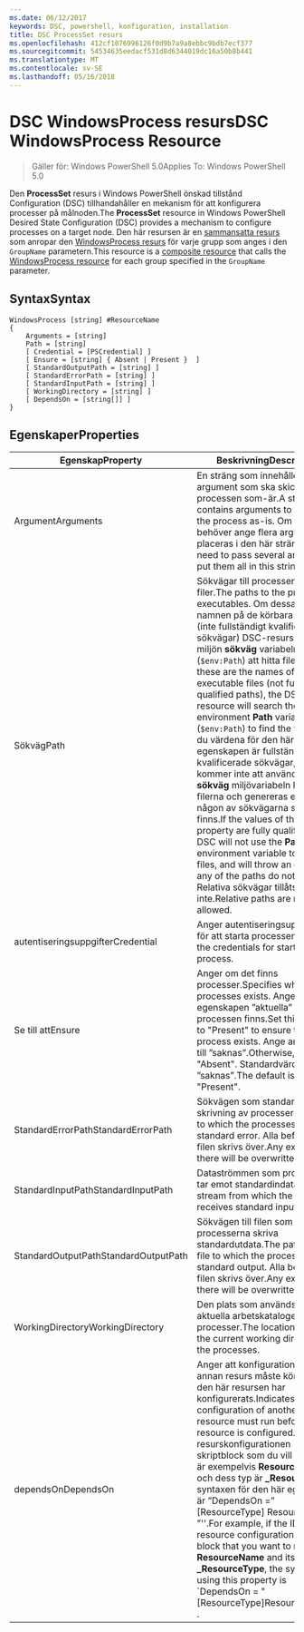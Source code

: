 ```yaml
---
ms.date: 06/12/2017
keywords: DSC, powershell, konfiguration, installation
title: DSC ProcessSet resurs
ms.openlocfilehash: 412cf1076996126f0d9b7a9a8ebbc9bdb7ecf377
ms.sourcegitcommit: 54534635eedacf531d8d6344019dc16a50b8b441
ms.translationtype: MT
ms.contentlocale: sv-SE
ms.lasthandoff: 05/16/2018
---
```

# <a name="dsc-windowsprocess-resource"></a><span data-ttu-id="d6745-103">DSC WindowsProcess resurs</span><span class="sxs-lookup"><span data-stu-id="d6745-103">DSC WindowsProcess Resource</span></span>

> <span data-ttu-id="d6745-104">Gäller för: Windows PowerShell 5.0</span><span class="sxs-lookup"><span data-stu-id="d6745-104">Applies To: Windows PowerShell 5.0</span></span>

<span data-ttu-id="d6745-105">Den **ProcessSet** resurs i Windows PowerShell önskad tillstånd Configuration (DSC) tillhandahåller en mekanism för att konfigurera processer på målnoden.</span><span class="sxs-lookup"><span data-stu-id="d6745-105">The **ProcessSet** resource in Windows PowerShell Desired State Configuration (DSC) provides a mechanism to configure processes on a target node.</span></span> <span data-ttu-id="d6745-106">Den här resursen är en [sammansatta resurs](authoringResourceComposite.md) som anropar den [WindowsProcess resurs](windowsProcessResource.md) för varje grupp som anges i den `GroupName` parametern.</span><span class="sxs-lookup"><span data-stu-id="d6745-106">This resource is a [composite resource](authoringResourceComposite.md) that calls the [WindowsProcess resource](windowsProcessResource.md) for each group specified in the `GroupName` parameter.</span></span>

## <a name="syntax"></a><span data-ttu-id="d6745-107">Syntax</span><span class="sxs-lookup"><span data-stu-id="d6745-107">Syntax</span></span>

```
WindowsProcess [string] #ResourceName
{
    Arguments = [string]
    Path = [string]
    [ Credential = [PSCredential] ]
    [ Ensure = [string] { Absent | Present }  ]
    [ StandardOutputPath = [string] ]
    [ StandardErrorPath = [string] ]
    [ StandardInputPath = [string] ]
    [ WorkingDirectory = [string] ]
    [ DependsOn = [string[]] ]
}
```

## <a name="properties"></a><span data-ttu-id="d6745-108">Egenskaper</span><span class="sxs-lookup"><span data-stu-id="d6745-108">Properties</span></span>
|  <span data-ttu-id="d6745-109">Egenskap</span><span class="sxs-lookup"><span data-stu-id="d6745-109">Property</span></span>  |  <span data-ttu-id="d6745-110">Beskrivning</span><span class="sxs-lookup"><span data-stu-id="d6745-110">Description</span></span>   |
|---|---|
| <span data-ttu-id="d6745-111">Argument</span><span class="sxs-lookup"><span data-stu-id="d6745-111">Arguments</span></span>| <span data-ttu-id="d6745-112">En sträng som innehåller argument som ska skickas till processen som-är.</span><span class="sxs-lookup"><span data-stu-id="d6745-112">A string that contains arguments to pass to the process as-is.</span></span> <span data-ttu-id="d6745-113">Om du behöver ange flera argument placeras i den här strängen.</span><span class="sxs-lookup"><span data-stu-id="d6745-113">If you need to pass several arguments, put them all in this string.</span></span>|
| <span data-ttu-id="d6745-114">Sökväg</span><span class="sxs-lookup"><span data-stu-id="d6745-114">Path</span></span>| <span data-ttu-id="d6745-115">Sökvägar till processen körbara filer.</span><span class="sxs-lookup"><span data-stu-id="d6745-115">The paths to the process executables.</span></span> <span data-ttu-id="d6745-116">Om dessa är namnen på de körbara filerna (inte fullständigt kvalificerade sökvägar) DSC-resurs söker miljön **sökväg** variabeln (`$env:Path`) att hitta filerna.</span><span class="sxs-lookup"><span data-stu-id="d6745-116">If these are the names of the executable files (not fully qualified paths), the DSC resource will search the environment **Path** variable (`$env:Path`) to find the files.</span></span> <span data-ttu-id="d6745-117">Om du värdena för den här egenskapen är fullständigt kvalificerade sökvägar, DSC kommer inte att använda den **sökväg** miljövariabeln kan hitta filerna och genereras ett fel om någon av sökvägarna som inte finns.</span><span class="sxs-lookup"><span data-stu-id="d6745-117">If the values of this property are fully qualified paths, DSC will not use the **Path** environment variable to find the files, and will throw an error if any of the paths do not exist.</span></span> <span data-ttu-id="d6745-118">Relativa sökvägar tillåts inte.</span><span class="sxs-lookup"><span data-stu-id="d6745-118">Relative paths are not allowed.</span></span>|
| <span data-ttu-id="d6745-119">autentiseringsuppgifter</span><span class="sxs-lookup"><span data-stu-id="d6745-119">Credential</span></span>| <span data-ttu-id="d6745-120">Anger autentiseringsuppgifterna för att starta processen.</span><span class="sxs-lookup"><span data-stu-id="d6745-120">Indicates the credentials for starting the process.</span></span>|
| <span data-ttu-id="d6745-121">Se till att</span><span class="sxs-lookup"><span data-stu-id="d6745-121">Ensure</span></span>| <span data-ttu-id="d6745-122">Anger om det finns processer.</span><span class="sxs-lookup"><span data-stu-id="d6745-122">Specifies whether the processes exists.</span></span> <span data-ttu-id="d6745-123">Ange egenskapen ”aktuella” så att processen finns.</span><span class="sxs-lookup"><span data-stu-id="d6745-123">Set this property to "Present" to ensure that the process exists.</span></span> <span data-ttu-id="d6745-124">Ange annars det till ”saknas”.</span><span class="sxs-lookup"><span data-stu-id="d6745-124">Otherwise, set it to "Absent".</span></span> <span data-ttu-id="d6745-125">Standardvärdet är ”saknas”.</span><span class="sxs-lookup"><span data-stu-id="d6745-125">The default is "Present".</span></span>|
| <span data-ttu-id="d6745-126">StandardErrorPath</span><span class="sxs-lookup"><span data-stu-id="d6745-126">StandardErrorPath</span></span>| <span data-ttu-id="d6745-127">Sökvägen som standard fel vid skrivning av processer.</span><span class="sxs-lookup"><span data-stu-id="d6745-127">The path to which the processes write standard error.</span></span> <span data-ttu-id="d6745-128">Alla befintliga filen skrivs över.</span><span class="sxs-lookup"><span data-stu-id="d6745-128">Any existing file there will be overwritten.</span></span>|
| <span data-ttu-id="d6745-129">StandardInputPath</span><span class="sxs-lookup"><span data-stu-id="d6745-129">StandardInputPath</span></span>| <span data-ttu-id="d6745-130">Dataströmmen som processen tar emot standardindata.</span><span class="sxs-lookup"><span data-stu-id="d6745-130">The stream from which the process receives standard input.</span></span>|
| <span data-ttu-id="d6745-131">StandardOutputPath</span><span class="sxs-lookup"><span data-stu-id="d6745-131">StandardOutputPath</span></span>| <span data-ttu-id="d6745-132">Sökvägen till filen som processerna skriva standardutdata.</span><span class="sxs-lookup"><span data-stu-id="d6745-132">The path of the file to which the processes write standard output.</span></span> <span data-ttu-id="d6745-133">Alla befintliga filen skrivs över.</span><span class="sxs-lookup"><span data-stu-id="d6745-133">Any existing file there will be overwritten.</span></span>|
| <span data-ttu-id="d6745-134">WorkingDirectory</span><span class="sxs-lookup"><span data-stu-id="d6745-134">WorkingDirectory</span></span>| <span data-ttu-id="d6745-135">Den plats som används som den aktuella arbetskatalogen för processer.</span><span class="sxs-lookup"><span data-stu-id="d6745-135">The location used as the current working directory for the processes.</span></span>|
| <span data-ttu-id="d6745-136">dependsOn</span><span class="sxs-lookup"><span data-stu-id="d6745-136">DependsOn</span></span> | <span data-ttu-id="d6745-137">Anger att konfigurationen av en annan resurs måste köras innan den här resursen har konfigurerats.</span><span class="sxs-lookup"><span data-stu-id="d6745-137">Indicates that the configuration of another resource must run before this resource is configured.</span></span> <span data-ttu-id="d6745-138">Om ID för resurskonfigurationen skriptblock som du vill köra först är exempelvis **ResourceName** och dess typ är **_ResourceType**, syntaxen för den här egenskapen är ”DependsOn =” [ResourceType] ResourceName ”''.</span><span class="sxs-lookup"><span data-stu-id="d6745-138">For example, if the ID of the resource configuration script block that you want to run first is **ResourceName** and its type is **_ResourceType**, the syntax for using this property is \`DependsOn = "[ResourceType]ResourceName"\`\` .</span></span>|